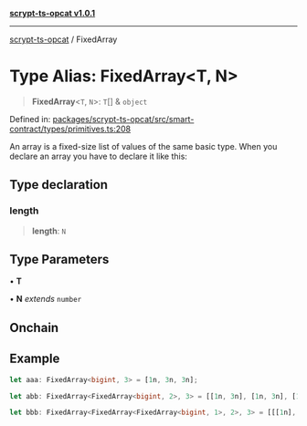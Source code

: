 [**scrypt-ts-opcat v1.0.1**](../README.md)

***

[scrypt-ts-opcat](../README.md) / FixedArray

# Type Alias: FixedArray\<T, N\>

> **FixedArray**\<`T`, `N`\>: `T`[] & `object`

Defined in: [packages/scrypt-ts-opcat/src/smart-contract/types/primitives.ts:208](https://github.com/OPCAT-Labs/ts-tools/blob/2cea47af983eceafde930347ac310f78dee140a3/packages/scrypt-ts-opcat/src/smart-contract/types/primitives.ts#L208)

An array is a fixed-size list of values of the same basic type.
When you declare an array you have to declare it like this:

## Type declaration

### length

> **length**: `N`

## Type Parameters

• **T**

• **N** *extends* `number`

## Onchain

## Example

```ts
let aaa: FixedArray<bigint, 3> = [1n, 3n, 3n];

let abb: FixedArray<FixedArray<bigint, 2>, 3> = [[1n, 3n], [1n, 3n], [1n, 3n]];

let bbb: FixedArray<FixedArray<FixedArray<bigint, 1>, 2>, 3> = [[[1n], [1n]], [[1n], [1n]], [[1n], [1n]]];
```
